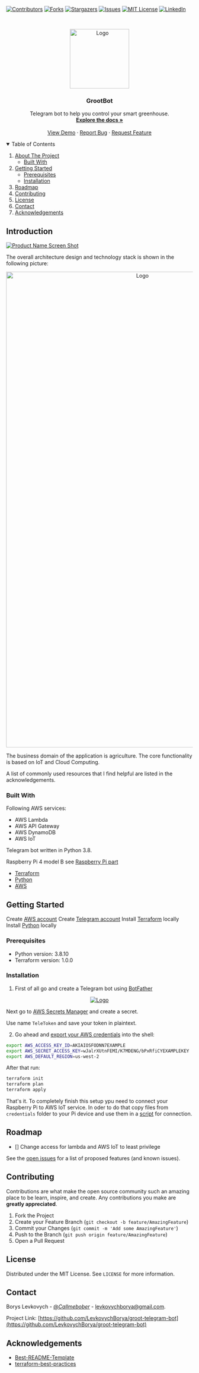 <!-- PROJECT SHIELDS -->
<!--
*** I'm using markdown "reference style" links for readability.
*** Reference links are enclosed in brackets [ ] instead of parentheses ( ).
*** See the bottom of this document for the declaration of the reference variables
*** for contributors-url, forks-url, etc. This is an optional, concise syntax you may use.
*** https://www.markdownguide.org/basic-syntax/#reference-style-links
-->
[![Contributors][contributors-shield]][contributors-url]
[![Forks][forks-shield]][forks-url]
[![Stargazers][stars-shield]][stars-url]
[![Issues][issues-shield]][issues-url]
[![MIT License][license-shield]][license-url]
[![LinkedIn][linkedin-shield]][linkedin-url]



<!-- PROJECT LOGO -->
<br />
<p align="center">
  <a href="https://github.com/LevkovychBorya/groot-telegram-bot">
    <img src="assets/logo.png" alt="Logo" width="160" height="160">
  </a>

  <h3 align="center">GrootBot</h3>

  <p align="center">
    Telegram bot to help you control your smart greenhouse.
    <br />
    <a href="https://github.com/LevkovychBorya/groot-telegram-bot"><strong>Explore the docs »</strong></a>
    <br />
    <br />
    <a href="https://github.com/LevkovychBorya/groot-telegram-bot">View Demo</a>
    ·
    <a href="https://github.com/LevkovychBorya/groot-telegram-bot/issues">Report Bug</a>
    ·
    <a href="https://github.com/LevkovychBorya/groot-telegram-bot/issues">Request Feature</a>
  </p>
</p>



<!-- TABLE OF CONTENTS -->
<details open="open">
  <summary>Table of Contents</summary>
  <ol>
    <li>
      <a href="#about-the-project">About The Project</a>
      <ul>
        <li><a href="#built-with">Built With</a></li>
      </ul>
    </li>
    <li>
      <a href="#getting-started">Getting Started</a>
      <ul>
        <li><a href="#prerequisites">Prerequisites</a></li>
        <li><a href="#installation">Installation</a></li>
      </ul>
    </li>
    <li><a href="#roadmap">Roadmap</a></li>
    <li><a href="#contributing">Contributing</a></li>
    <li><a href="#license">License</a></li>
    <li><a href="#contact">Contact</a></li>
    <li><a href="#acknowledgements">Acknowledgements</a></li>
  </ol>
</details>



<!-- ABOUT THE PROJECT -->
## Introduction

[![Product Name Screen Shot][product-screenshot]](http://t.me/blevkovych_bot)

The overall architecture design and technology stack is shown in the following picture:

<p align="center">
  <a href="https://github.com/LevkovychBorya/groot-telegram-bot">
    <img src="assets/architecture.png" alt="Logo" width="720" height="1280">
  </a>
</p>

The business domain of the application is agriculture.
The core functionality is based on IoT and Cloud Computing.

A list of commonly used resources that I find helpful are listed in the acknowledgements.



### Built With

Following AWS services:

 - AWS Lambda 
 - AWS API Gateway
 - AWS DynamoDB
 - AWS IoT

Telegram bot written in Python 3.8.

Raspberry Pi 4 model B see [Raspberry Pi part](https://github.com/STetiana)

* [Terraform](https://www.terraform.io)
* [Python](https://www.python.org)
* [AWS](https://aws.amazon.com)



<!-- GETTING STARTED -->
## Getting Started

Create [AWS account](https://aws.amazon.com/account/)
Create [Telegram account](https://web.telegram.org)
Install [Terraform](https://www.terraform.io/downloads.html) locally
Install [Python](https://www.python.org/downloads/release/python-3810/) locally



### Prerequisites

 - Python version: 3.8.10
 - Terraform version: 1.0.0



### Installation

1. First of all go and create a Telegram bot using [BotFather](http://t.me/botfather)

<p align="center">
  <a href="https://github.com/LevkovychBorya/groot-telegram-bot">
    <img src="assets/botfather.png" alt="Logo">
  </a>
</p>

Next go to [AWS Secrets Manager](https://aws.amazon.com/secrets-manager/) and create a secret.

Use name `TeleToken` and save your token in plaintext.

2. Go ahead and [export your AWS credentials](https://docs.aws.amazon.com/cli/latest/userguide/cli-configure-envvars.html) into the shell:

```sh
export AWS_ACCESS_KEY_ID=AKIAIOSFODNN7EXAMPLE
export AWS_SECRET_ACCESS_KEY=wJalrXUtnFEMI/K7MDENG/bPxRfiCYEXAMPLEKEY
export AWS_DEFAULT_REGION=us-west-2
```

After that run:

```sh
terraform init
terraform plan
terraform apply
```

That's it. To completely finish this setup ypu need to connect your Raspberry Pi to AWS IoT service.
In oder to do that copy files from `credentials` folder to your Pi device and use them in a [script](https://github.com/STetiana) for connection.

<!-- ROADMAP -->
## Roadmap

- [] Change access for lambda and AWS IoT to least privilege

See the [open issues](https://github.com/LevkovychBorya/groot-telegram-bot/issues) for a list of proposed features (and known issues).



<!-- CONTRIBUTING -->
## Contributing

Contributions are what make the open source community such an amazing place to be learn, inspire, and create. Any contributions you make are **greatly appreciated**.

1. Fork the Project
2. Create your Feature Branch (`git checkout -b feature/AmazingFeature`)
3. Commit your Changes (`git commit -m 'Add some AmazingFeature'`)
4. Push to the Branch (`git push origin feature/AmazingFeature`)
5. Open a Pull Request



<!-- LICENSE -->
## License

Distributed under the MIT License. See `LICENSE` for more information.



<!-- CONTACT -->
## Contact

Borys Levkovych - [@_Callmebober_](https://twitter.com/_Callmebober_) - levkovychborya@gmail.com.

Project Link: [https://github.com/LevkovychBorya/groot-telegram-bot](https://github.com/LevkovychBorya/groot-telegram-bot)



<!-- ACKNOWLEDGEMENTS -->
## Acknowledgements
* [Best-README-Template](https://github.com/othneildrew/Best-README-Template)
* [terraform-best-practices](https://github.com/ozbillwang/terraform-best-practices)



<!-- MARKDOWN LINKS & IMAGES -->
<!-- https://www.markdownguide.org/basic-syntax/#reference-style-links -->
[contributors-shield]: https://img.shields.io/github/contributors/LevkovychBorya/groot-telegram-bot.svg?style=for-the-badge
[contributors-url]: https://github.com/LevkovychBorya/groot-telegram-bot/graphs/contributors
[forks-shield]: https://img.shields.io/github/forks/LevkovychBorya/groot-telegram-bot.svg?style=for-the-badge
[forks-url]: https://github.com/LevkovychBorya/groot-telegram-bot/network/members
[stars-shield]: https://img.shields.io/github/stars/LevkovychBorya/groot-telegram-bot.svg?style=for-the-badge
[stars-url]: https://github.com/LevkovychBorya/groot-telegram-bot/stargazers
[issues-shield]: https://img.shields.io/github/issues/LevkovychBorya/groot-telegram-bot.svg?style=for-the-badge
[issues-url]: https://github.com/LevkovychBorya/groot-telegram-bot/issues
[license-shield]: https://img.shields.io/github/license/LevkovychBorya/groot-telegram-bot.svg?style=for-the-badge
[license-url]: https://github.com/LevkovychBorya/groot-telegram-bot/blob/main/LICENSE.txt
[linkedin-shield]: https://img.shields.io/badge/-LinkedIn-black.svg?style=for-the-badge&logo=linkedin&colorB=555
[linkedin-url]: https://www.linkedin.com/in/boryslevkovych/
[product-screenshot]: assets/product-screenshot.png
[botfather]: assets/botfather.png
